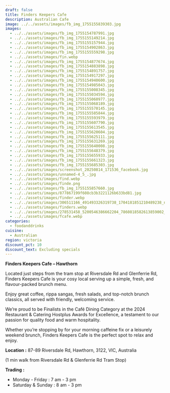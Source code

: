 ```yaml
---
draft: false
title: Finders Keepers Cafe
description: Australian Cafe
image: ../../assets/images/fb_img_1755155839303.jpg
images:
  - ../../assets/images/fb_img_1755154787991.jpg
  - ../../assets/images/fb_img_1755155149214.jpg
  - ../../assets/images/fb_img_1755155157944.jpg
  - ../../assets/images/fb_img_1755154902863.jpg
  - ../../assets/images/fb_img_1755155559298.jpg
  - ../../assets/images/fin.webp
  - ../../assets/images/fb_img_1755154877674.jpg
  - ../../assets/images/fb_img_1755154883898.jpg
  - ../../assets/images/fb_img_1755154891757.jpg
  - ../../assets/images/fb_img_1755154917297.jpg
  - ../../assets/images/fb_img_1755154940600.jpg
  - ../../assets/images/fb_img_1755154985043.jpg
  - ../../assets/images/fb_img_1755155008345.jpg
  - ../../assets/images/fb_img_1755155034594.jpg
  - ../../assets/images/fb_img_1755155060977.jpg
  - ../../assets/images/fb_img_1755155068189.jpg
  - ../../assets/images/fb_img_1755155570145.jpg
  - ../../assets/images/fb_img_1755155585844.jpg
  - ../../assets/images/fb_img_1755155593979.jpg
  - ../../assets/images/fb_img_1755155607790.jpg
  - ../../assets/images/fb_img_1755155613545.jpg
  - ../../assets/images/fb_img_1755155620604.jpg
  - ../../assets/images/fb_img_1755155625111.jpg
  - ../../assets/images/fb_img_1755155631269.jpg
  - ../../assets/images/fb_img_1755155640008.jpg
  - ../../assets/images/fb_img_1755155648379.jpg
  - ../../assets/images/fb_img_1755155655933.jpg
  - ../../assets/images/fb_img_1755155661323.jpg
  - ../../assets/images/fb_img_1755155685303.jpg
  - ../../assets/images/screenshot_20250814_171536_facebook.jpg
  - ../../assets/images/unnamed-4_5_.jpg
  - ../../assets/images/find.webp
  - ../../assets/images/finde.png
  - ../../assets/images/fb_img_1755155857660.jpg
  - ../../assets/images/877867199f608cb3b3221126b633bd81.jpg
  - ../../assets/images/finder.webp
  - ../../assets/images/306511166_491493326319738_1704181851210489238_n.jpeg
  - ../../assets/images/finders.webp
  - ../../assets/images/278531458_5200546386662204_7860818582613859002_n.jpeg
  - ../../assets/images/fcafe.webp
categories:
  - foodanddrinks
cuisine:
  - Australian
region: victoria
discount_pct: 10
discount_text: Excluding specials
---
```

**Finders Keepers Cafe – Hawthorn**

Located just steps from the tram stop at Riversdale Rd and Glenferrie Rd, Finders Keepers Cafe is your cosy local serving up a simple, fresh, and flavour-packed brunch menu.

Enjoy great coffee, rippa sangas, fresh salads, and top-notch brunch classics, all served with friendly, welcoming service.

We’re proud to be Finalists in the Café Dining Category at the 2024 Restaurant & Catering Hostplus Awards for Excellence, a testament to our passion for quality food and warm hospitality.

Whether you’re stopping by for your morning caffeine fix or a leisurely weekend brunch, Finders Keepers Cafe is the perfect spot to relax and enjoy.

**Location :** 87-89 Riversdale Rd, Hawthorn, 3122, VIC, Australia

(1 min walk from Riversdale Rd & Glenferrie Rd Tram Stop)

**Trading :**

* Monday - Friday : 7 am - 3 pm
* Saturday & Sunday : 8 am - 3 pm
